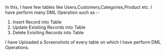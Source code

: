 In this, I have few tables like Users,Customers,Categories,Product etc. I have perform many DML Operation such as :- 
  1) Insert Record into Table
  2) Update Exisiting Records into Table
  3) Delete Exisiting Records into Table
     
I have Uploaded a Screenshots of every table on which I have perform DML Operations.
